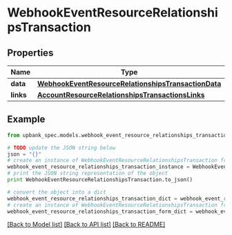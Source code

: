 # WebhookEventResourceRelationshipsTransaction


## Properties

Name | Type | Description | Notes
------------ | ------------- | ------------- | -------------
**data** | [**WebhookEventResourceRelationshipsTransactionData**](WebhookEventResourceRelationshipsTransactionData.md) |  | 
**links** | [**AccountResourceRelationshipsTransactionsLinks**](AccountResourceRelationshipsTransactionsLinks.md) |  | [optional] 

## Example

```python
from upbank_spec.models.webhook_event_resource_relationships_transaction import WebhookEventResourceRelationshipsTransaction

# TODO update the JSON string below
json = "{}"
# create an instance of WebhookEventResourceRelationshipsTransaction from a JSON string
webhook_event_resource_relationships_transaction_instance = WebhookEventResourceRelationshipsTransaction.from_json(json)
# print the JSON string representation of the object
print WebhookEventResourceRelationshipsTransaction.to_json()

# convert the object into a dict
webhook_event_resource_relationships_transaction_dict = webhook_event_resource_relationships_transaction_instance.to_dict()
# create an instance of WebhookEventResourceRelationshipsTransaction from a dict
webhook_event_resource_relationships_transaction_form_dict = webhook_event_resource_relationships_transaction.from_dict(webhook_event_resource_relationships_transaction_dict)
```
[[Back to Model list]](../README.md#documentation-for-models) [[Back to API list]](../README.md#documentation-for-api-endpoints) [[Back to README]](../README.md)


